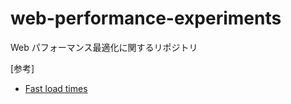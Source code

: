 # web-performance-experiments

Web パフォーマンス最適化に関するリポジトリ

[参考]

- [Fast load times](https://web.dev/fast/#prioritize-resource)
